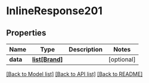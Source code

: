 # InlineResponse201

## Properties
Name | Type | Description | Notes
------------ | ------------- | ------------- | -------------
**data** | [**list[Brand]**](Brand.md) |  | [optional] 

[[Back to Model list]](../README.md#documentation-for-models) [[Back to API list]](../README.md#documentation-for-api-endpoints) [[Back to README]](../README.md)


